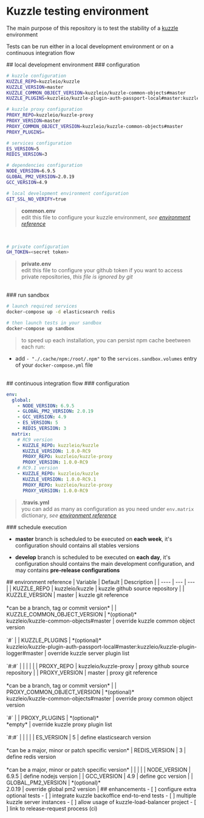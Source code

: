 # Kuzzle testing environment

The main purpose of this repository is to test the stability of a [kuzzle](http://kuzzle.io/) environment

Tests can be run either in a local development environment or on a continuous integration flow

<a name="how-to-run-tests-in-local-development-environment" />
## local development environment

<a name="how-to-run-tests-in-local-development-environment-configuration" />
### configuration

```bash
# kuzzle configuration
KUZZLE_REPO=kuzzleio/kuzzle
KUZZLE_VERSION=master
KUZZLE_COMMON_OBJECT_VERSION=kuzzleio/kuzzle-common-objects#master
KUZZLE_PLUGINS=kuzzleio/kuzzle-plugin-auth-passport-local#master:kuzzleio/kuzzle-plugin-logger#master

# kuzzle proxy configuration
PROXY_REPO=kuzzleio/kuzzle-proxy
PROXY_VERSION=master
PROXY_COMMON_OBJECT_VERSION=kuzzleio/kuzzle-common-objects#master
PROXY_PLUGINS=

# services configuration
ES_VERSION=5
REDIS_VERSION=3

# dependencies configuration
NODE_VERSION=6.9.5
GLOBAL_PM2_VERSION=2.0.19
GCC_VERSION=4.9

# local development environment configuration
GIT_SSL_NO_VERIFY=true
```
> **common.env** <br />
edit this file to configure your kuzzle environment, *see [environment reference](#environment-reference)*

<br />

```bash
# private configuration
GH_TOKEN=<secret token>
```
> **private.env** <br />
edit this file to configure your github token if you want to access private repositories, *this file is ignored by git*

<br />

<a name="how-to-run-tests-in-local-development-environment-run-sandbox" />
### run sandbox

```bash
# launch required services
docker-compose up -d elasticsearch redis

# then launch tests in your sandbox
docker-compose up sandbox
```
> to speed up each installation, you can persist npm cache beetween each run: <br />
- add `- "./.cache/npm:/root/.npm"` to the `services.sandbox.volumes` entry of your `docker-compose.yml` file

<br />

<a name="how-to-run-tests-in-continuous-integration-flow" />
## continuous integration flow

<a name="how-to-run-tests-in-continuous-integration-configuration" />
### configuration


```yml
env:
  global:
    - NODE_VERSION: 6.9.5
    - GLOBAL_PM2_VERSION: 2.0.19
    - GCC_VERSION: 4.9
    - ES_VERSION: 5
    - REDIS_VERSION: 3
  matrix:
    # RC9 version
    - KUZZLE_REPO: kuzzleio/kuzzle
      KUZZLE_VERSION: 1.0.0-RC9
      PROXY_REPO: kuzzleio/kuzzle-proxy
      PROXY_VERSION: 1.0.0-RC9
    # RC9.1 version
    - KUZZLE_REPO: kuzzleio/kuzzle
      KUZZLE_VERSION: 1.0.0-RC9.1
      PROXY_REPO: kuzzleio/kuzzle-proxy
      PROXY_VERSION: 1.0.0-RC9
```
> **.travis.yml** <br />
you can add as many as configuration as you need under `env.matrix` dictionary, *see [environment reference](#environment-reference)*


<a name="how-to-run-tests-in-continuous-integration-schedule-execution" />
### schedule execution

- **master** branch is scheduled to be executed on **each week**, it's configuration should contains all stables versions

- **develop** branch is scheduled to be executed on **each day**, it's configuration should contains the main development configuration, and may contains **pre-release configurations**

<a name="environment-reference" />
## environment reference
| Variable | Default | Description |
| ---- | --- | --- |
| KUZZLE_REPO | kuzzleio/kuzzle | kuzzle github source repository |
| KUZZLE_VERSION | master | kuzzle git reference <br /><br /> *can be a branch, tag or commit version* |
| KUZZLE_COMMON_OBJECT_VERSION |  *(optional)* <br /> kuzzleio/kuzzle-common-objects#master | override kuzzle common object version <br /><br /> `<common_object_repo>#<common_object_version>` |
| KUZZLE_PLUGINS | *(optional)* <br /> kuzzleio/kuzzle-plugin-auth-passport-local#master:kuzzleio/kuzzle-plugin-logger#master | override kuzzle server plugin list <br /><br /> `<plugin_1_repo>#<plugin_1_version>:<plugin_2_repo>#<plugin_2_version>`   |
| | | |
| PROXY_REPO | kuzzleio/kuzzle-proxy | proxy github source repository |
| PROXY_VERSION | master | proxy git reference <br /><br /> *can be a branch, tag or commit version* |
| PROXY_COMMON_OBJECT_VERSION | *(optional)* <br /> kuzzleio/kuzzle-common-objects#master | override proxy common object version <br /><br /> `<common_object_repo>#<common_object_version>` |
| PROXY_PLUGINS | *(optional)* <br /> *empty* | override kuzzle proxy plugin list <br /><br /> `<plugin_1_repo>#<plugin_1_version>:<plugin_2_repo>#<plugin_2_version>`
| | | |
| ES_VERSION | 5 | define elasticsearch version <br /><br /> *can be a major, minor or patch specific version*
| REDIS_VERSION | 3 | define redis version <br /><br /> *can be a major, minor or patch specific version*
| | | |
| NODE_VERSION | 6.9.5 | define nodejs version |
| GCC_VERSION | 4.9 | define gcc version |
| GLOBAL_PM2_VERSION | *(optional)* <br /> 2.0.19 | override global pm2 version |

<a name="enhancements" />
## enhancements
- [ ] configure extra optional tests
- [ ] integrate kuzzle backoffice end-to-end tests
- [ ] multiple kuzzle server instances
- [ ] allow usage of kuzzle-load-balancer project
- [ ] link to release-request process (ci)
